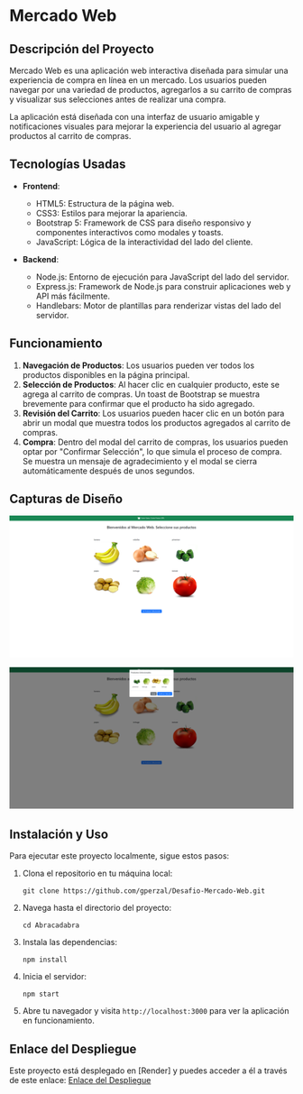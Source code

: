 # Mercado Web

## Descripción del Proyecto

Mercado Web es una aplicación web interactiva diseñada para simular una experiencia de compra en línea en un mercado. Los usuarios pueden navegar por una variedad de productos, agregarlos a su carrito de compras y visualizar sus selecciones antes de realizar una compra.

La aplicación está diseñada con una interfaz de usuario amigable y notificaciones visuales para mejorar la experiencia del usuario al agregar productos al carrito de compras.

## Tecnologías Usadas

- **Frontend**:

  - HTML5: Estructura de la página web.
  - CSS3: Estilos para mejorar la apariencia.
  - Bootstrap 5: Framework de CSS para diseño responsivo y componentes interactivos como modales y toasts.
  - JavaScript: Lógica de la interactividad del lado del cliente.

- **Backend**:
  - Node.js: Entorno de ejecución para JavaScript del lado del servidor.
  - Express.js: Framework de Node.js para construir aplicaciones web y API más fácilmente.
  - Handlebars: Motor de plantillas para renderizar vistas del lado del servidor.

## Funcionamiento

1. **Navegación de Productos**: Los usuarios pueden ver todos los productos disponibles en la página principal.
2. **Selección de Productos**: Al hacer clic en cualquier producto, este se agrega al carrito de compras. Un toast de Bootstrap se muestra brevemente para confirmar que el producto ha sido agregado.
3. **Revisión del Carrito**: Los usuarios pueden hacer clic en un botón para abrir un modal que muestra todos los productos agregados al carrito de compras.
4. **Compra**: Dentro del modal del carrito de compras, los usuarios pueden optar por "Confirmar Selección", lo que simula el proceso de compra. Se muestra un mensaje de agradecimiento y el modal se cierra automáticamente después de unos segundos.

## Capturas de Diseño

![Página Principal](https://github.com/gperzal/Desafio-Mercado-Web/blob/main/public/assets/img/screenshot/main.png)

![Modal](https://github.com/gperzal/Desafio-Mercado-Web/blob/main/public/assets/img/screenshot/modal.png)

## Instalación y Uso

Para ejecutar este proyecto localmente, sigue estos pasos:

1. Clona el repositorio en tu máquina local:
   ```
   git clone https://github.com/gperzal/Desafio-Mercado-Web.git
   ```
2. Navega hasta el directorio del proyecto:
   ```
   cd Abracadabra
   ```
3. Instala las dependencias:
   ```
   npm install
   ```
4. Inicia el servidor:
   ```
   npm start
   ```
5. Abre tu navegador y visita `http://localhost:3000` para ver la aplicación en funcionamiento.

## Enlace del Despliegue

Este proyecto está desplegado en [Render] y puedes acceder a él a través de este enlace: [Enlace del Despliegue](https://desafio-mercado-web.onrender.com)
